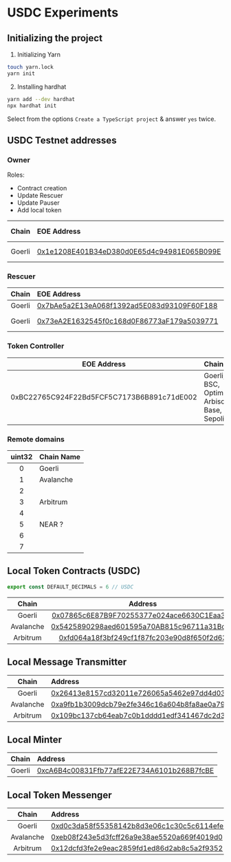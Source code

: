 # USDC Experiments

## Initializing the project

1. Initializing Yarn

```bash
touch yarn.lock
yarn init
```

2. Installing hardhat

```bash
yarn add --dev hardhat
npx hardhat init
```

Select from the options `Create a TypeScript project` & answer `yes` twice.

## USDC Testnet addresses

### Owner

Roles:
- Contract creation
- Update Rescuer
- Update Pauser
- Add local token

|Chain|EOE Address|Contract Name|
|:-:|:-|:-|
|Goerli|[0x1e1208E401B34eD380d0E65d4c94981E065B099E](https://goerli.etherscan.io/address/0x1e1208E401B34eD380d0E65d4c94981E065B099E)| Token Minter|

### Rescuer

|Chain|EOE Address|Contract|
|:-:|:-|:-|
|Goerli|[0x7bAe5a2E13eA068f1392ad5E083d93109F60F188](https://goerli.etherscan.io/address/0x7bAe5a2E13eA068f1392ad5E083d93109F60F188)| |
|Goerli|[0x73eA2E1632545f0c168d0F86773aF179a5039771](https://goerli.etherscan.io/address/0x73eA2E1632545f0c168d0F86773aF179a5039771)| Local Minter|

### Token Controller
|EOE Address|Chains|
|:-:|:-|
|0xBC22765C924F22Bd5FCF5C7173B6B891c71dE002|Goerli, BSC, Optimism, Arbiscan, Base, Sepolia|

### Remote domains

|uint32|Chain Name|
|:-:|:-|
|0|Goerli|
|1|Avalanche|
|2||
|3|Arbitrum|
|4||
|5|NEAR ?|
|6||
|7||

## Local Token Contracts (USDC)

```ts
export const DEFAULT_DECIMALS = 6 // USDC
```

|Chain|Address|
|:-:|:-:|
|Goerli|[0x07865c6E87B9F70255377e024ace6630C1Eaa37F](https://goerli.etherscan.io/address/0x07865c6E87B9F70255377e024ace6630C1Eaa37F)|
|Avalanche|[0x5425890298aed601595a70AB815c96711a31Bc65]()|
|Arbitrum|[0xfd064a18f3bf249cf1f87fc203e90d8f650f2d63]()|

## Local Message Transmitter

|Chain|Address|
|:-:|:-|
|Goerli|[0x26413e8157cd32011e726065a5462e97dd4d03d9]()|
|Avalanche|[0xa9fb1b3009dcb79e2fe346c16a604b8fa8ae0a79]()|
|Arbitrum|[0x109bc137cb64eab7c0b1dddd1edf341467dc2d35]()|

## Local Minter

|Chain|Address|
|:-:|:-|
|Goerli|[0xcA6B4c00831Ffb77afE22E734A6101b268B7fcBE](https://goerli.etherscan.io/address/0xcA6B4c00831Ffb77afE22E734A6101b268B7fcBE)|


## Local Token Messenger

|Chain|Address|
|:-:|:-|
|Goerli|[0xd0c3da58f55358142b8d3e06c1c30c5c6114efe8]()|
|Avalanche|[0xeb08f243e5d3fcff26a9e38ae5520a669f4019d0]()|
|Arbitrum|[0x12dcfd3fe2e9eac2859fd1ed86d2ab8c5a2f9352]()|